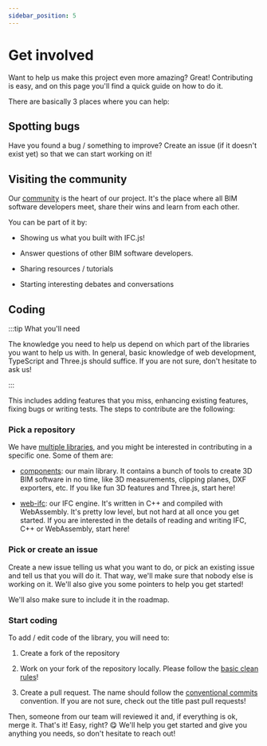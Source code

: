 ```yaml
---
sidebar_position: 5
---
```


# Get involved

Want to help us make this project even more amazing? Great! Contributing is easy, and on this page you'll find a quick guide on how to do it.

There are basically 3 places where you can help:

## Spotting bugs

Have you found a bug / something to improve? Create an issue (if it doesn't exist yet) so that we can start working on it!

## Visiting the community

Our [community](https://people.thatopen.com/) is the heart of our project. It's the place where all BIM software developers meet, share their wins and learn from each other.

You can be part of it by:

- Showing us what you built with IFC.js!

- Answer questions of other BIM software developers.

- Sharing resources / tutorials

- Starting interesting debates and conversations


## Coding

:::tip What you'll need

The knowledge you need to help us depend on which part of the libraries you want to help us with. In general, basic knowledge of web development, TypeScript and Three.js should suffice. If you are not sure, don't hesitate to ask us!

:::

This includes adding features that you miss, enhancing existing features, fixing bugs or writing tests. The steps to contribute are the following:

### Pick a repository

We have [multiple libraries](https://github.com/ifcjs/), and you might be interested in contributing in a specific one. Some of them are:

- [components](https://github.com/ifcjs/components/): our main library. It contains a bunch of tools to create 3D BIM software in no time, like 3D measurements, clipping planes, DXF exporters, etc. If you like fun 3D features and Three.js, start here!

- [web-ifc](https://github.com/ifcjs/web-ifc/): our IFC engine. It's written in C++ and compiled with WebAssembly. It's pretty low level, but not hard at all once you get started. If you are interested in the details of reading and writing IFC, C++ or WebAssembly, start here!

### Pick or create an issue

Create a new issue telling us what you want to do, or pick an existing issue and tell us that you will do it. That way, we'll make sure that nobody else is working on it. We'll also give you some pointers to help you get started!

We'll also make sure to include it in the roadmap.

### Start coding

To add / edit code of the library, you will need to:

1. Create a fork of the repository

2. Work on your fork of the repository locally. Please follow the [basic clean rules](clean-components-guide.md)!

3. Create a pull request. The name should follow the [conventional commits](https://www.conventionalcommits.org/en/v1.0.0/) convention. If you are not sure, check out the title past pull requests!

Then, someone from our team will reviewed it and, if everything is ok, merge it. That's it! Easy, right? 😋 We'll help you get started and give you anything you needs, so don't hesitate to reach out!


